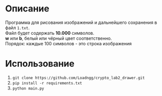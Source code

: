 # Описание
Программа для рисования изображений и дальнейшего сохранения в файл `1.txt`.\
Файл будет содержать **10.000** символов.\
**w** или **b**, белый или чёрный цвет соответственно.\
Порядок: каждые 100 символов - это строка изображения

# Использование
1. ```git clone https://github.com/Loadngg/crypto_lab2_drawer.git```
2. ```pip install -r requirements.txt```
3. ```python main.py```